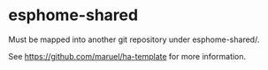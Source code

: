 # esphome-shared

Must be mapped into another git repository under esphome-shared/.

See https://github.com/maruel/ha-template for more information.
